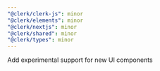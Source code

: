 ```yaml
---
"@clerk/clerk-js": minor
"@clerk/elements": minor
"@clerk/nextjs": minor
"@clerk/shared": minor
"@clerk/types": minor
---
```


Add experimental support for new UI components
